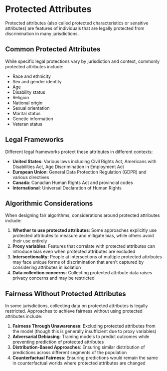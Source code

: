 # Protected Attributes

Protected attributes (also called protected characteristics or sensitive attributes) are features of individuals that are legally protected from discrimination in many jurisdictions.

## Common Protected Attributes

While specific legal protections vary by jurisdiction and context, commonly protected attributes include:

- Race and ethnicity
- Sex and gender identity 
- Age
- Disability status
- Religion
- National origin
- Sexual orientation
- Marital status
- Genetic information
- Veteran status

## Legal Frameworks

Different legal frameworks protect these attributes in different contexts:

- **United States**: Various laws including Civil Rights Act, Americans with Disabilities Act, Age Discrimination in Employment Act
- **European Union**: General Data Protection Regulation (GDPR) and various directives
- **Canada**: Canadian Human Rights Act and provincial codes
- **International**: Universal Declaration of Human Rights

## Algorithmic Considerations

When designing fair algorithms, considerations around protected attributes include:

1. **Whether to use protected attributes**: Some approaches explicitly use protected attributes to measure and mitigate bias, while others avoid their use entirely
2. **Proxy variables**: Features that correlate with protected attributes can introduce bias even when protected attributes are excluded
3. **Intersectionality**: People at intersections of multiple protected attributes may face unique forms of discrimination that aren't captured by considering attributes in isolation
4. **Data collection concerns**: Collecting protected attribute data raises privacy concerns and may be restricted

## Fairness Without Protected Attributes

In some jurisdictions, collecting data on protected attributes is legally restricted. Approaches to achieve fairness without using protected attributes include:

1. **Fairness Through Unawareness**: Excluding protected attributes from the model (though this is generally insufficient due to proxy variables)
2. **Adversarial Debiasing**: Training models to predict outcomes while preventing prediction of protected attributes
3. **Distribution-Based Approaches**: Ensuring similar distribution of predictions across different segments of the population
4. **Counterfactual Fairness**: Ensuring predictions would remain the same in counterfactual worlds where protected attributes are changed